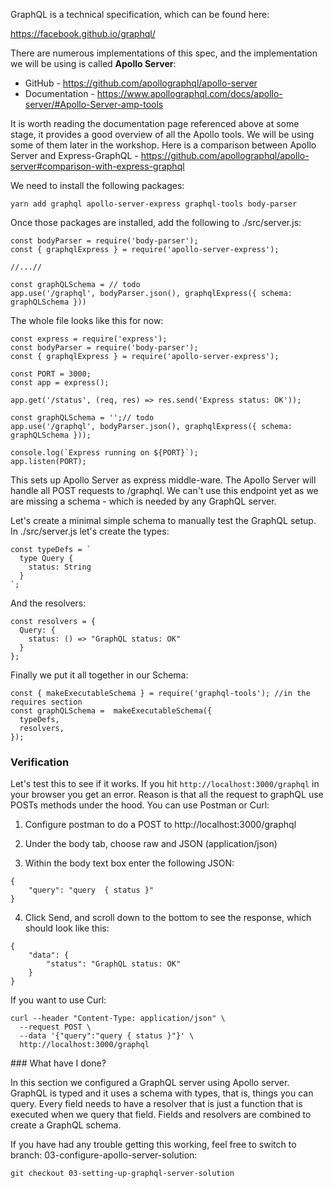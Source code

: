 GraphQL is a technical specification, which can be found here:

https://facebook.github.io/graphql/

There are numerous implementations of this spec, and the implementation we will be using is called **Apollo Server**:

- GitHub - https://github.com/apollographql/apollo-server
- Documentation - https://www.apollographql.com/docs/apollo-server/#Apollo-Server-amp-tools

It is worth reading the documentation page referenced above at some stage, it provides a good overview of all the Apollo tools. 
We will be using some of them later in the workshop. 
Here is a comparison between Apollo Server and Express-GraphQL - 
https://github.com/apollographql/apollo-server#comparison-with-express-graphql

We need to install the following packages:

```
yarn add graphql apollo-server-express graphql-tools body-parser
```

Once those packages are installed, add the following to ./src/server.js:
```
const bodyParser = require('body-parser');
const { graphqlExpress } = require('apollo-server-express');

//...//

const graphQLSchema = // todo
app.use('/graphql', bodyParser.json(), graphqlExpress({ schema: graphQLSchema }))

```

The whole file looks like this for now:
```
const express = require('express');
const bodyParser = require('body-parser');
const { graphqlExpress } = require('apollo-server-express');

const PORT = 3000;
const app = express();

app.get('/status', (req, res) => res.send('Express status: OK'));

const graphQLSchema = '';// todo
app.use('/graphql', bodyParser.json(), graphqlExpress({ schema: graphQLSchema }));

console.log(`Express running on ${PORT}`);
app.listen(PORT);
```

This sets up Apollo Server as express middle-ware. 
The Apollo Server will handle all POST requests to /graphql. 
We can't use this endpoint yet as we are missing a schema - which is needed by any GraphQL server.

Let's create a minimal simple schema to manually test the GraphQL setup. 
In ./src/server.js let's create the types:
```
const typeDefs = `
  type Query {
    status: String    
  }
`;
```

And the resolvers:
```
const resolvers = {
  Query: {
    status: () => "GraphQL status: OK"
  }
};
```

Finally we put it all together in our Schema:

```
const { makeExecutableSchema } = require('graphql-tools'); //in the requires section
const graphQLSchema =  makeExecutableSchema({
  typeDefs,
  resolvers,
});
```

### Verification

Let's test this to see if it works. 
If you hit `http://localhost:3000/graphql` in your browser you get an error.
Reason is that all the request to graphQL use POSTs methods under the hood.
You can use Postman or Curl:

1. Configure postman to do a POST to http://localhost:3000/graphql

2. Under the body tab, choose raw and JSON (application/json)

3. Within the body text box enter the following JSON:

```
{
	"query": "query  { status }"
}
```

4. Click Send, and scroll down to the bottom to see the response, which should look like this:
```
{
    "data": {
        "status": "GraphQL status: OK"
    }
}
```

If you want to use Curl:
```
curl --header "Content-Type: application/json" \
  --request POST \
  --data '{"query":"query { status }"}' \
  http://localhost:3000/graphql
```

### What have I done?

In this section we configured a GraphQL server using Apollo server. 
GraphQL is typed and it uses a schema with types, that is, things you can query.
Every field needs to have a resolver that is just a function that is executed when we query that field. 
Fields and resolvers are combined to create a GraphQL schema.

If you have had any trouble getting this working, feel free to switch to branch: 03-configure-apollo-server-solution:

```
git checkout 03-setting-up-graphql-server-solution
```